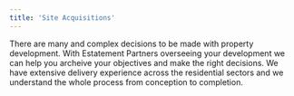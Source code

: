 ```yaml
---
title: 'Site Acquisitions'
---
```


There are many and complex decisions to be made with property development. With Estatement Partners overseeing your development we can help you archeive your objectives and make the right decisions. We have extensive delivery experience across the residential sectors and we understand the whole process from conception to completion.